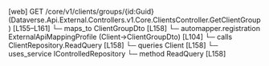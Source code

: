 [web] GET /core/v1/clients/groups/{id:Guid}  (Dataverse.Api.External.Controllers.v1.Core.ClientsController.GetClientGroup)  [L155–L161]
  └─ maps_to ClientGroupDto [L158]
    └─ automapper.registration ExternalApiMappingProfile (Client->ClientGroupDto) [L104]
  └─ calls ClientRepository.ReadQuery [L158]
  └─ queries Client [L158]
  └─ uses_service IControlledRepository<Client>
    └─ method ReadQuery [L158]

